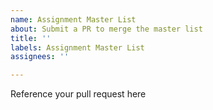 ```yaml
---
name: Assignment Master List
about: Submit a PR to merge the master list
title: ''
labels: Assignment Master List
assignees: ''

---
```


Reference your pull request here
